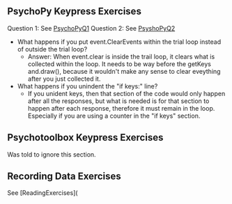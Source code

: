 ## PsychoPy Keypress Exercises
Question 1: See [PsychoPyQ1](https://github.com/EGuidry/Psych403/blob/main/Assignment8/PsychoPyQ1.py)
Question 2: See [PsyshoPyQ2](https://github.com/EGuidry/Psych403/blob/main/Assignment8/PsychoPyQ2.py)
- What happens if you put event.ClearEvents within the trial loop instead of outside the trial loop?
    - Answer: When event.clear is inside the trail loop, it clears what is collected within the loop. It needs to be way before the getKeys 
      and.draw(), because it wouldn't make any sense to clear eveything after you just collected it.
- What happens if you unindent the "if keys:" line?
    - If you unident keys, then that section of the code would only happen after all the responses, but what is needed is for that section       to happen after each response, therefore it must remain in the loop. Especially if you are using a counter in the "if keys" section.

## Psychotoolbox Keypress Exercises
Was told to ignore this section.

## Recording Data Exercises
See [ReadingExercises](
